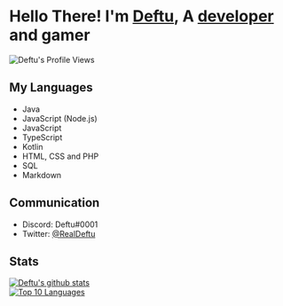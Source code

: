 # Hello There! I'm [Deftu](https://deftu.xyz/), A [developer](https://github.com/Deftu) and gamer

![Deftu's Profile Views](https://komarev.com/ghpvc/?username=Deftu)

## My Languages
- Java
- JavaScript (Node.js)
- JavaScript
- TypeScript
- Kotlin
- HTML, CSS and PHP
- SQL
- Markdown

## Communication
- Discord: Deftu#0001
- Twitter: [@RealDeftu](https://twitter.com/RealDeftu)

## Stats
[![Deftu's github stats](https://github-readme-stats.vercel.app/api?username=Deftu)](https://github.com/anuraghazra/github-readme-stats)\
[![Top 10 Languages](https://github-readme-stats.vercel.app/api/top-langs/?username=Deftu&langs_count=10)](https://github.com/anuraghazra/github-readme-stats)
